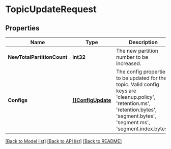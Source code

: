 # TopicUpdateRequest

## Properties

Name | Type | Description | Notes
------------ | ------------- | ------------- | -------------
**NewTotalPartitionCount** | **int32** | The new partition number to be increased. | [optional] 
**Configs** | [**[]ConfigUpdate**](config_update.md) | The config properties to be updated for the topic. Valid config keys are &#39;cleanup.policy&#39;, &#39;retention.ms&#39;, &#39;retention.bytes&#39;, &#39;segment.bytes&#39;, &#39;segment.ms&#39;, &#39;segment.index.bytes&#39;.  | [optional] 

[[Back to Model list]](../README.md#documentation-for-models) [[Back to API list]](../README.md#documentation-for-api-endpoints) [[Back to README]](../README.md)



